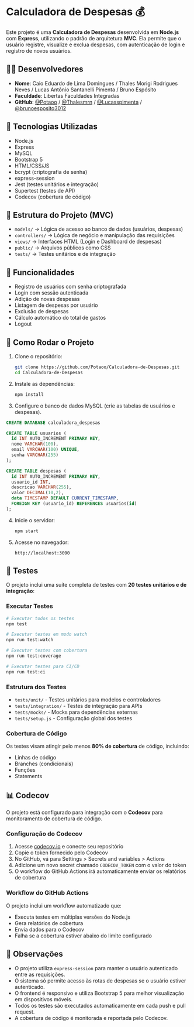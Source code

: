 # Calculadora de Despesas 💰

Este projeto é uma **Calculadora de Despesas** desenvolvida em **Node.js** com **Express**, utilizando o padrão de arquitetura **MVC**. Ela permite que o usuário registre, visualize e exclua despesas, com autenticação de login e registro de novos usuários.

## 🧑‍💻 Desenvolvedores
- **Nome**: Caio Eduardo de Lima Domingues / Thales Morigi Rodrigues Neves / Lucas Antônio Santanelli Pimenta / Bruno Espósito  
- **Faculdade**: Libertas Faculdades Integradas  
- **GitHub**: [@Potaoo](https://github.com/Potaoo) / [@Thalesmrn](https://github.com/Thalesmrn) / [@Lucasspimenta](https://github.com/Lucasspimenta) / [@brunoesposito3012](https://github.com/brunoesposito3012)

## 🚀 Tecnologias Utilizadas

- Node.js
- Express
- MySQL
- Bootstrap 5
- HTML/CSS/JS
- bcrypt (criptografia de senha)
- express-session
- Jest (testes unitários e integração)
- Supertest (testes de API)
- Codecov (cobertura de código)

## 🧭 Estrutura do Projeto (MVC)

- `models/` → Lógica de acesso ao banco de dados (usuários, despesas)  
- `controllers/` → Lógica de negócio e manipulação das requisições  
- `views/` → Interfaces HTML (Login e Dashboard de despesas)  
- `public/` → Arquivos públicos como CSS
- `tests/` → Testes unitários e de integração

## 🔐 Funcionalidades

- Registro de usuários com senha criptografada
- Login com sessão autenticada
- Adição de novas despesas
- Listagem de despesas por usuário
- Exclusão de despesas
- Cálculo automático do total de gastos
- Logout

## 📁 Como Rodar o Projeto

1. Clone o repositório:
   ```bash
   git clone https://github.com/Potaoo/Calculadora-de-Despesas.git
   cd Calculadora-de-Despesas
   ```

2. Instale as dependências:
   ```bash
   npm install
   ```

3. Configure o banco de dados MySQL (crie as tabelas de usuários e despesas).
```sql
CREATE DATABASE calculadora_despesas

CREATE TABLE usuarios (
  id INT AUTO_INCREMENT PRIMARY KEY,
  nome VARCHAR(100),
  email VARCHAR(100) UNIQUE,
  senha VARCHAR(255)
);

CREATE TABLE despesas (
  id INT AUTO_INCREMENT PRIMARY KEY,
  usuario_id INT,
  descricao VARCHAR(255),
  valor DECIMAL(10,2),
  data TIMESTAMP DEFAULT CURRENT_TIMESTAMP,
  FOREIGN KEY (usuario_id) REFERENCES usuarios(id)
);
```

4. Inicie o servidor:
   ```bash
   npm start
   ```

5. Acesse no navegador:
   ```
   http://localhost:3000
   ```

## 🧪 Testes

O projeto inclui uma suíte completa de testes com **20 testes unitários e de integração**:

### Executar Testes
```bash
# Executar todos os testes
npm test

# Executar testes em modo watch
npm run test:watch

# Executar testes com cobertura
npm run test:coverage

# Executar testes para CI/CD
npm run test:ci
```

### Estrutura dos Testes
- `tests/unit/` - Testes unitários para modelos e controladores
- `tests/integration/` - Testes de integração para APIs
- `tests/mocks/` - Mocks para dependências externas
- `tests/setup.js` - Configuração global dos testes

### Cobertura de Código
Os testes visam atingir pelo menos **80% de cobertura** de código, incluindo:
- Linhas de código
- Branches (condicionais)
- Funções
- Statements

## 📊 Codecov

O projeto está configurado para integração com o **Codecov** para monitoramento de cobertura de código.

### Configuração do Codecov

1. Acesse [codecov.io](https://codecov.io) e conecte seu repositório
2. Copie o token fornecido pelo Codecov
3. No GitHub, vá para Settings > Secrets and variables > Actions
4. Adicione um novo secret chamado `CODECOV_TOKEN` com o valor do token
5. O workflow do GitHub Actions irá automaticamente enviar os relatórios de cobertura

### Workflow do GitHub Actions
O projeto inclui um workflow automatizado que:
- Executa testes em múltiplas versões do Node.js
- Gera relatórios de cobertura
- Envia dados para o Codecov
- Falha se a cobertura estiver abaixo do limite configurado

## 🧠 Observações

- O projeto utiliza `express-session` para manter o usuário autenticado entre as requisições.
- O sistema só permite acesso às rotas de despesas se o usuário estiver autenticado.
- O frontend é responsivo e utiliza Bootstrap 5 para melhor visualização em dispositivos móveis.
- Todos os testes são executados automaticamente em cada push e pull request.
- A cobertura de código é monitorada e reportada pelo Codecov.

